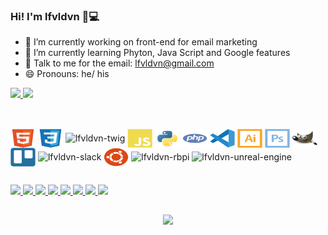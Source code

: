 ### Hi! I'm lfvldvn 👋💻

- 🔭 I’m currently working on front-end for email marketing
- 🌱 I’m currently learning Phyton, Java Script and Google features
- 📧 Talk to me for the email: lfvldvn@gmail.com 
- 😄 Pronouns: he/ his

<!-- stats & langs -->
<div style="display: inline-block;">
	<a href="https://github.com/lfvldvn" target="_blank">
		<img src="https://github-readme-stats.vercel.app/api?username=lfvldvn&theme=midnight-purple&show_icons=true" height="130em" />
		<img src="https://github-readme-stats.vercel.app/api/pin/?username=lfvldvn&theme=buefy)" height="130em" />
	</a>
</div>

##

<!-- dev icons -->
<div style="display: inline-block;"><br>
	<img src="https://raw.githubusercontent.com/devicons/devicon/9f4f5cdb393299a81125eb5127929ea7bfe42889/icons/html5/html5-original.svg" width="40" height="30" align="center" alt="lfvldvn-HTML" />
	<img src="https://raw.githubusercontent.com/devicons/devicon/9f4f5cdb393299a81125eb5127929ea7bfe42889/icons/css3/css3-original.svg" width="40" height="30" align="center" alt="lfvldvn-CSS" />
	<img src="https://www.drupal.org/files/project-images/twig_1.png" width="20" height="30" align="center" alt="lfvldvn-twig" />
	<img src="https://raw.githubusercontent.com/devicons/devicon/9f4f5cdb393299a81125eb5127929ea7bfe42889/icons/javascript/javascript-plain.svg" width="40" height="30" align="center" alt="lfvldvn-js" />	
	<img src="https://raw.githubusercontent.com/devicons/devicon/9f4f5cdb393299a81125eb5127929ea7bfe42889/icons/python/python-original.svg" width="40" height="30" align="center" alt="lfvldvn-phyton" />
	<img src="https://raw.githubusercontent.com/devicons/devicon/9f4f5cdb393299a81125eb5127929ea7bfe42889/icons/php/php-plain.svg" width="40" height="30" align="center" alt="lfvldvn-php" />
	<img src="https://raw.githubusercontent.com/devicons/devicon/9f4f5cdb393299a81125eb5127929ea7bfe42889/icons/vscode/vscode-original.svg" width="40" height="30" align="center" alt="lfvldvn-vscode" />
	<img src="https://raw.githubusercontent.com/devicons/devicon/9f4f5cdb393299a81125eb5127929ea7bfe42889/icons/illustrator/illustrator-line.svg" width="40" height="30" align="center" alt="lfvldvn-illustrator" />
	<img src="https://raw.githubusercontent.com/devicons/devicon/9f4f5cdb393299a81125eb5127929ea7bfe42889/icons/photoshop/photoshop-line.svg" width="40" height="30" align="center" alt="lfvldvn-photoshop" />
	<img src="https://raw.githubusercontent.com/devicons/devicon/9f4f5cdb393299a81125eb5127929ea7bfe42889/icons/gimp/gimp-original.svg" width="40" height="30" align="center" alt="lfvldvn-gimp" />
	<img src="https://raw.githubusercontent.com/devicons/devicon/9f4f5cdb393299a81125eb5127929ea7bfe42889/icons/trello/trello-plain.svg" width="40" height="30" align="center" alt="lfvldvn-trello" />
        <img src="https://cdn.jsdelivr.net/gh/devicons/devicon/icons/slack/slack-original.svg" width="40" height="30" align="center" alt="lfvldvn-slack" />
	<img src="https://raw.githubusercontent.com/devicons/devicon/9f4f5cdb393299a81125eb5127929ea7bfe42889/icons/ubuntu/ubuntu-plain.svg" width="40" height="30" align="center" alt="lfvldvn-ubuntu" />
        <img src="https://cdn.jsdelivr.net/gh/devicons/devicon/icons/raspberrypi/raspberrypi-original.svg" width="40" height="30" align="center" alt="lfvldvn-rbpi" />
        <img src="https://cdn.jsdelivr.net/gh/devicons/devicon/icons/unrealengine/unrealengine-original.svg" width="40" height="30" align="center" alt="lfvldvn-unreal-engine" />
</div>

##

<!-- social media -->
<div>
	<!-- linkedin -->
	<a href="" target="_blank">
		<img src="https://img.shields.io/badge/LinkedIn-0077B5?style=for-the-badge&logo=linkedin&logoColor=white">
	</a>
	<!-- instagram -->
	<a href="" target="_blank">
		<img src="https://img.shields.io/badge/Instagram-E4405F?style=for-the-badge&logo=instagram&logoColor=white">
	</a>
	<!-- facebook -->
	<a href="" target="_blank">
		<img src="https://img.shields.io/badge/Facebook-1877F2?style=for-the-badge&logo=facebook&logoColor=white">
	</a>
	<!-- twitter -->
	<a href="" target="_blank">
		<img src="https://img.shields.io/badge/Twitter-1DA1F2?style=for-the-badge&logo=twitter&logoColor=white">
	</a>
	<!-- youtube -->
	<a href="" target="_blank">
		<img src="https://img.shields.io/badge/YouTube-FF0000?style=for-the-badge&logo=youtube&logoColor=white">
	</a>
	<!-- twitch -->
	<a href="" target="_blank">
		<img src="https://img.shields.io/badge/Twitch-9146FF?style=for-the-badge&logo=twitch&logoColor=white">
	</a>
	<!-- discord -->
	<a href="" target="_blank">
		<img src="https://img.shields.io/badge/Discord-7289DA?style=for-the-badge&logo=discord&logoColor=white">
	</a>
	<!-- whats -->
	<a href="" target="_blank">
		<img src="https://img.shields.io/badge/WhatsApp-25D366?style=for-the-badge&logo=whatsapp&logoColor=white">
	</a>
</div>

##
<div align="center">
   <img src="https://github.com/lfvldvn/lfvldvn/blob/output/github-contribution-grid-snake.svg">
</div> 

